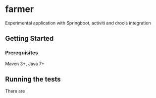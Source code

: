 # farmer

Experimental application with Springboot, activiti and drools integration

## Getting Started

### Prerequisites

Maven 3+, Java 7+

## Running the tests

There are 